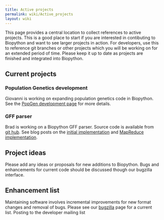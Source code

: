 ```yaml
---
title: Active projects
permalink: wiki/Active_projects
layout: wiki
---
```


This page provides a central location to collect references to active
projects. This is a good place to start if you are interested in
contibuting to Biopython and want to see larger projects in action. For
developers, use this to reference git branches or other projects which
you will be working on for an extended period of time. Please keep it up
to date as projects are finished and integrated into Biopython.

Current projects
----------------

### Population Genetics development

Giovanni is working on expanding population genetics code in Biopython.
See the [PopGen development page](PopGen_dev "wikilink") for more
details.

### GFF parser

Brad is working on a Biopython GFF parser. Source code is available from
[git
hub](http://github.com/chapmanb/bcbb/tree/be2f4f1714b67aa8e428b747c74c81cdd0451072/gff).
See blog posts on the [initial
implementation](http://bcbio.wordpress.com/2009/03/08/initial-gff-parser-for-biopython/)
and [MapReduce
implementation](http://bcbio.wordpress.com/2009/03/22/mapreduce-implementation-of-gff-parsing-for-biopython/).

Project ideas
-------------

Please add any ideas or proposals for new additions to Biopython. Bugs
and enhancements for current code should be discussed though our
bugzilla interface.

Enhancement list
----------------

Maintaining software involves incremental improvements for new format
changes and removal of bugs. Please see our
[bugzilla](http://bugzilla.open-bio.org/) page for a current list.
Posting to the developer mailing list
